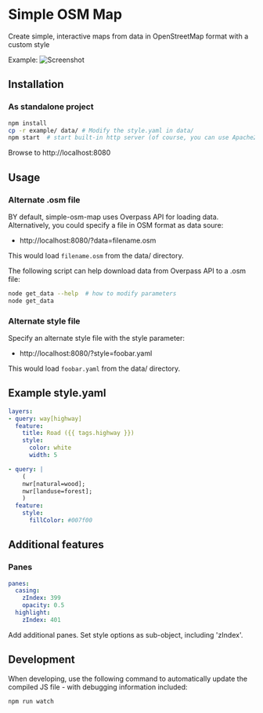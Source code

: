 # Simple OSM Map
Create simple, interactive maps from data in OpenStreetMap format with a custom style

Example: ![Screenshot](./screenshot.png)

## Installation
### As standalone project
```sh
npm install
cp -r example/ data/ # Modify the style.yaml in data/
npm start  # start built-in http server (of course, you can use Apache2 too)
```

Browse to http://localhost:8080

## Usage
### Alternate .osm file
BY default, simple-osm-map uses Overpass API for loading data. Alternatively, you could specify a file in OSM format as data soure:
* http://localhost:8080/?data=filename.osm

This would load `filename.osm` from the data/ directory.

The following script can help download data from Overpass API to a .osm file:
```sh
node get_data --help  # how to modify parameters
node get_data
```

### Alternate style file
Specify an alternate style file with the style parameter:
* http://localhost:8080/?style=foobar.yaml

This would load `foobar.yaml` from the data/ directory.

## Example style.yaml
```yaml
layers:
- query: way[highway]
  feature:
    title: Road ({{ tags.highway }})
    style:
      color: white
      width: 5

- query: |
    (
    nwr[natural=wood];
    nwr[landuse=forest];
    )
  feature:
    style:
      fillColor: #007f00
```

## Additional features
### Panes
```yaml
panes:
  casing:
    zIndex: 399
    opacity: 0.5
  highlight:
    zIndex: 401
```

Add additional panes. Set style options as sub-object, including 'zIndex'.

## Development
When developing, use the following command to automatically update the compiled JS file - with debugging information included:
```sh
npm run watch
```
